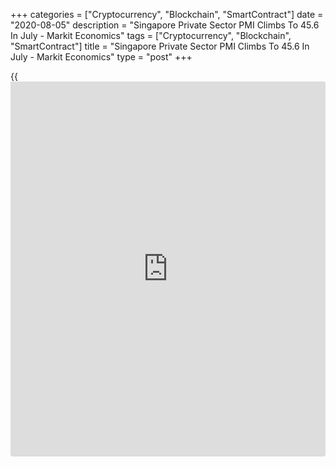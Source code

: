 +++
categories = ["Cryptocurrency", "Blockchain", "SmartContract"]
date = "2020-08-05"
description = "Singapore Private Sector PMI Climbs To 45.6 In July - Markit Economics"
tags = ["Cryptocurrency", "Blockchain", "SmartContract"]
title = "Singapore Private Sector PMI Climbs To 45.6 In July - Markit Economics"
type = "post"
+++

{{<iframe id="large-banner" src="https://www.bounty.group/#slide=2.0" width="100%" height="600" scrolling="no" style="border: 0px solid rgb(216, 221, 230); border-radius: 3px;">}}

The private sector in Singapore continued to contract in July, albeit at
a slower pace, the latest survey from Markit Economics showed on
Wednesday with a five-month high PMI score of 45.6.

That's up from 43.2, although it remains beneath the boom-or-bust line
of 50 that separates expansion from contraction.

Individually, export orders increased for the first time in a year,
although job shedding persisted as cost inflation accelerated.

Total new orders contracted for a sixth straight month, though the rate
of decline was the weakest since January.

For comments and feedback [contact](https://www.playgroundfx.com/contact/): editorial@rtt[news](https://www.letsplayfx.com/blog/forex-news-website/).com

[Economic News][1]

 **What parts of the world are seeing the best (and worst) economic
performances lately? Click[here][2] to check out our [Econ Scorecard][2]
and find out! See up-to-the-moment [ranking](https://www.playgroundfx.com/blog/crypto-exchange-ranking/)s for the best and worst
performers in [GDP][3], [unemployment rate][4], [inflation][5] and much
more.**

   1. www.rtt[news](https://www.letsplayfx.com/blog/forex-news-website/).com/Content/EconomicNews.aspx
   2. www.rtt[news](https://www.letsplayfx.com/blog/forex-news-website/).com/economic-scorecard/world-rank/PPI/highest-performance.aspx
   3. www.rtt[news](https://www.letsplayfx.com/blog/forex-news-website/).com/economic-scorecard/world-rank/GDP/highest-performance.aspx
   4. www.rtt[news](https://www.letsplayfx.com/blog/forex-news-website/).com/economic-scorecard/world-rank/unemployment-rate/lowest-performance.aspx
   5. www.rtt[news](https://www.letsplayfx.com/blog/forex-news-website/).com/economic-scorecard/world-rank/CPI/highest-performance.aspx